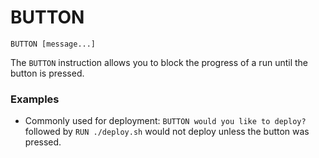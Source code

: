 # BUTTON 

`BUTTON [message...]`

The `BUTTON` instruction allows you to block the progress of a run until the button is pressed.

### Examples

- Commonly used for deployment: `BUTTON would you like to deploy?` followed by `RUN ./deploy.sh` would not deploy unless the button was pressed.
